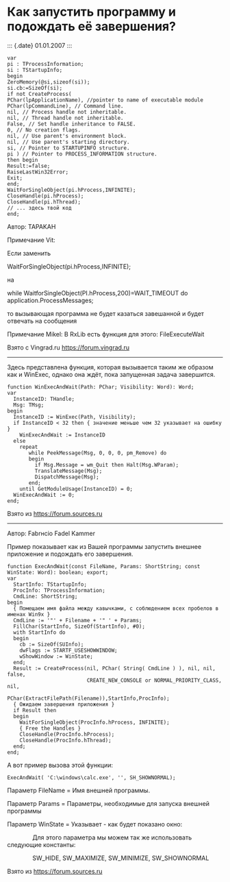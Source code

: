 Как запустить программу и подождать её завершения?
==================================================

::: {.date}
01.01.2007
:::

    var
    pi : TProcessInformation;
    si : TStartupInfo;
    begin
    ZeroMemory(@si,sizeof(si));
    si.cb:=SizeOf(si);
    if not CreateProcess(
    PChar(lpApplicationName), //pointer to name of executable module
    PChar(lpCommandLine), // Command line.
    nil, // Process handle not inheritable.
    nil, // Thread handle not inheritable.
    False, // Set handle inheritance to FALSE.
    0, // No creation flags.
    nil, // Use parent's environment block.
    nil, // Use parent's starting directory.
    si, // Pointer to STARTUPINFO structure.
    pi ) // Pointer to PROCESS_INFORMATION structure.
    then begin
    Result:=false;
    RaiseLastWin32Error; 
    Exit;
    end;
    WaitForSingleObject(pi.hProcess,INFINITE);
    CloseHandle(pi.hProcess);
    CloseHandle(pi.hThread);
    // ... здесь твой код
    end;

Автор: TAPAKAH

Примечание Vit:

Если заменить

WaitForSingleObject(pi.hProcess,INFINITE);

на

while WaitforSingleObject(PI.hProcess,200)=WAIT\_TIMEOUT do  
application.ProcessMessages;

то вызывающая программа не будет казаться завешанной и будет отвечать на
сообщения

Примечание Mikel: В RxLib есть функция для этого: FileExecuteWait

Взято с Vingrad.ru <https://forum.vingrad.ru>

------------------------------------------------------------------------

Здесь представлена функция, которая вызывается таким же образом как и
WinExec, однако она ждёт, пока запущенная задача завершится.

    function WinExecAndWait(Path: PChar; Visibility: Word): Word; 
    var 
      InstanceID: THandle; 
      Msg: TMsg; 
    begin 
      InstanceID := WinExec(Path, Visibility); 
      if InstanceID < 32 then { значение меньше чем 32 указывает на ошибку }
        WinExecAndWait := InstanceID 
      else 
        repeat 
           while PeekMessage(Msg, 0, 0, 0, pm_Remove) do 
           begin 
             if Msg.Message = wm_Quit then Halt(Msg.WParam); 
             TranslateMessage(Msg); 
             DispatchMessage(Msg); 
           end; 
        until GetModuleUsage(InstanceID) = 0; 
      WinExecAndWait := 0; 
    end;

Взято из <https://forum.sources.ru>

------------------------------------------------------------------------

Автор: Fabrнcio Fadel Kammer

Пример показывает как из Вашей программы запустить внешнее приложение и
подождать его завершения.

    function ExecAndWait(const FileName, Params: ShortString; const WinState: Word): boolean; export; 
    var 
      StartInfo: TStartupInfo; 
      ProcInfo: TProcessInformation; 
      CmdLine: ShortString; 
    begin 
      { Помещаем имя файла между кавычками, с соблюдением всех пробелов в именах Win9x } 
      CmdLine := '"' + Filename + '" ' + Params; 
      FillChar(StartInfo, SizeOf(StartInfo), #0); 
      with StartInfo do 
      begin 
        cb := SizeOf(SUInfo); 
        dwFlags := STARTF_USESHOWWINDOW; 
        wShowWindow := WinState; 
      end; 
      Result := CreateProcess(nil, PChar( String( CmdLine ) ), nil, nil, false, 
                              CREATE_NEW_CONSOLE or NORMAL_PRIORITY_CLASS, nil, 
                              PChar(ExtractFilePath(Filename)),StartInfo,ProcInfo); 
      { Ожидаем завершения приложения } 
      if Result then 
      begin 
        WaitForSingleObject(ProcInfo.hProcess, INFINITE); 
        { Free the Handles } 
        CloseHandle(ProcInfo.hProcess); 
        CloseHandle(ProcInfo.hThread); 
      end; 
    end;

А вот пример вызова этой функции:

    ExecAndWait( 'C:\windows\calc.exe', '', SH_SHOWNORMAL);

Параметр FileName = Имя внешней программы.

Параметр Params = Параметры, необходимые для запуска внешней программы

Параметр WinState = Указывает - как будет показано окно:

               Для этого параметра мы можем так же использовать
следующие константы:

               SW\_HIDE, SW\_MAXIMIZE, SW\_MINIMIZE, SW\_SHOWNORMAL

Взято из <https://forum.sources.ru>

